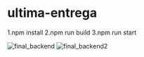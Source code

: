 # ultima-entrega

1.npm install
2.npm run build
3.npm run start


![final_backend](https://user-images.githubusercontent.com/102334833/226905791-be647554-a7fa-4999-a3f7-89429fd49c92.PNG)
![final_backend2](https://user-images.githubusercontent.com/102334833/226905862-05225ae7-e28d-4f23-87de-9b961fd40ba3.PNG)
